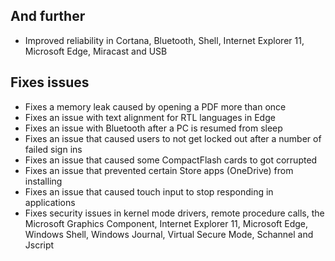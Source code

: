 ## And further
- Improved reliability in Cortana, Bluetooth, Shell, Internet Explorer 11, Microsoft Edge, Miracast and USB

## Fixes issues
- Fixes a memory leak caused by opening a PDF more than once
- Fixes an issue with text alignment for RTL languages in Edge
- Fixes an issue with Bluetooth after a PC is resumed from sleep
- Fixes an issue that caused users to not get locked out after a number of failed sign ins
- Fixes an issue that caused some CompactFlash cards to got corrupted
- Fixes an issue that prevented certain Store apps (OneDrive) from installing
- Fixes an issue that caused touch input to stop responding in applications
- Fixes security issues in kernel mode drivers, remote procedure calls, the Microsoft Graphics Component, Internet Explorer 11, Microsoft Edge, Windows Shell, Windows Journal, Virtual Secure Mode, Schannel and Jscript